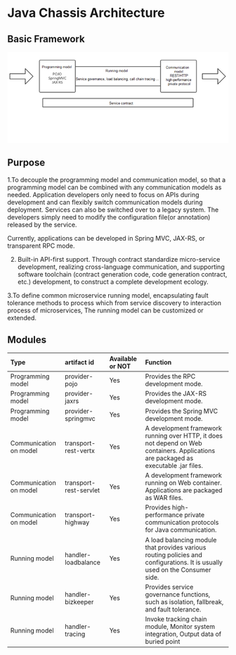 # Java Chassis Architecture
## Basic Framework
![ServiceComb Model](../assets/images/servicecomb_mode_en.png)

## Purpose

1.To decouple the programming model and communication model, so that a programming model can be combined with any communication models as needed. Application developers only need to focus on APIs during development and can flexibly switch communication models during deployment. Services can also be switched over to a legacy system. The developers simply need to modify the configuration file(or annotation) released by the service.

Currently, applications can be developed in Spring MVC, JAX-RS, or transparent RPC mode.

2. Built-in API-first support. Through contract standardize micro-service development,  realizing cross-language communication, and supporting software toolchain (contract generation code, code generation contract, etc.)  development, to construct a complete development ecology.

3.To define common microservice running model, encapsulating fault tolerance methods to process which from service discovery to interaction process of microservices, The running model can be customized or extended.

## Modules

| Type                   | artifact id            | Available or NOT | Function                                 |
| :--------------------- | :--------------------- | :--------------- | :--------------------------------------- |
| Programming model      | provider-pojo          | Yes              | Provides the RPC development mode.       |
| Programming model      | provider-jaxrs         | Yes              | Provides the JAX-RS development mode.    |
| Programming model      | provider-springmvc     | Yes              | Provides the Spring MVC development mode. |
| Communication on model | transport-rest-vertx   | Yes              | A development framework running over HTTP, it does not depend on Web containers. Applications are packaged as executable .jar files. |
| Communication on model | transport-rest-servlet | Yes              | A development framework running on Web container. Applications are packaged as WAR files. |
| Communication on model | transport-highway      | Yes              | Provides high-performance private communication protocols for Java communication. |
| Running model          | handler-loadbalance    | Yes              | A load balancing module that provides various routing policies and configurations. It is usually used on the Consumer side. |
| Running model          | handler-bizkeeper      | Yes              | Provides service governance functions, such as isolation, fallbreak, and fault tolerance. |
| Running model          | handler-tracing        | Yes              | Invoke tracking chain module, Monitor system integration, Output data of buried point |

